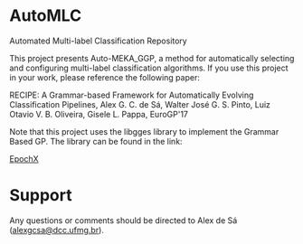 # AutoMLC
Automated Multi-label Classification Repository

This project presents Auto-MEKA_GGP, a method for automatically selecting and configuring multi-label classification algorithms. If you use this project in your work, please reference the following paper:

RECIPE: A Grammar-based Framework for Automatically Evolving Classification Pipelines, Alex G. C. de Sá, Walter José G. S. Pinto, Luiz Otavio V. B. Oliveira, Gisele L. Pappa, EuroGP'17

Note that this project uses the libgges library to implement the Grammar Based GP. The library can be found in the link:

[EpochX](https://github.com/grantdick/libgges) 


# Support

Any questions or comments should be directed to Alex de Sá (alexgcsa@dcc.ufmg.br).

